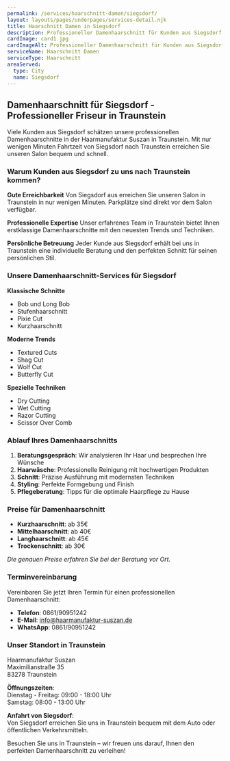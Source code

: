 ```yaml
---
permalink: /services/haarschnitt-damen/siegsdorf/
layout: layouts/pages/underpages/services-detail.njk
title: Haarschnitt Damen in Siegsdorf
description: Professioneller Damenhaarschnitt für Kunden aus Siegsdorf in Traunstein. Gute Erreichbarkeit, individuelle Beratung und moderne Schnitttechniken.
cardImage: card1.jpg
cardImageAlt: Professioneller Damenhaarschnitt für Kunden aus Siegsdorf
serviceName: Haarschnitt Damen
serviceType: Haarschnitt
areaServed:
  type: City
  name: Siegsdorf
---
```


## Damenhaarschnitt für Siegsdorf - Professioneller Friseur in Traunstein

Viele Kunden aus Siegsdorf schätzen unsere professionellen Damenhaarschnitte in der Haarmanufaktur Suszan in Traunstein. Mit nur wenigen Minuten Fahrtzeit von Siegsdorf nach Traunstein erreichen Sie unseren Salon bequem und schnell.

### Warum Kunden aus Siegsdorf zu uns nach Traunstein kommen?

**Gute Erreichbarkeit**
Von Siegsdorf aus erreichen Sie unseren Salon in Traunstein in nur wenigen Minuten. Parkplätze sind direkt vor dem Salon verfügbar.

**Professionelle Expertise**
Unser erfahrenes Team in Traunstein bietet Ihnen erstklassige Damenhaarschnitte mit den neuesten Trends und Techniken.

**Persönliche Betreuung**
Jeder Kunde aus Siegsdorf erhält bei uns in Traunstein eine individuelle Beratung und den perfekten Schnitt für seinen persönlichen Stil.

### Unsere Damenhaarschnitt-Services für Siegsdorf

**Klassische Schnitte**
- Bob und Long Bob
- Stufenhaarschnitt
- Pixie Cut
- Kurzhaarschnitt

**Moderne Trends**
- Textured Cuts
- Shag Cut
- Wolf Cut
- Butterfly Cut

**Spezielle Techniken**
- Dry Cutting
- Wet Cutting
- Razor Cutting
- Scissor Over Comb

### Ablauf Ihres Damenhaarschnitts

1. **Beratungsgespräch**: Wir analysieren Ihr Haar und besprechen Ihre Wünsche
2. **Haarwäsche**: Professionelle Reinigung mit hochwertigen Produkten
3. **Schnitt**: Präzise Ausführung mit modernsten Techniken
4. **Styling**: Perfekte Formgebung und Finish
5. **Pflegeberatung**: Tipps für die optimale Haarpflege zu Hause

### Preise für Damenhaarschnitt

- **Kurzhaarschnitt**: ab 35€
- **Mittelhaarschnitt**: ab 40€
- **Langhaarschnitt**: ab 45€
- **Trockenschnitt**: ab 30€

*Die genauen Preise erfahren Sie bei der Beratung vor Ort.*

### Terminvereinbarung

Vereinbaren Sie jetzt Ihren Termin für einen professionellen Damenhaarschnitt:

- **Telefon**: 0861/90951242
- **E-Mail**: info@haarmanufaktur-suszan.de
- **WhatsApp**: 0861/90951242

### Unser Standort in Traunstein

Haarmanufaktur Suszan  
Maximilianstraße 35  
83278 Traunstein

**Öffnungszeiten**:  
Dienstag - Freitag: 09:00 - 18:00 Uhr  
Samstag: 08:00 - 13:00 Uhr

**Anfahrt von Siegsdorf**:  
Von Siegsdorf erreichen Sie uns in Traunstein bequem mit dem Auto oder öffentlichen Verkehrsmitteln.

Besuchen Sie uns in Traunstein – wir freuen uns darauf, Ihnen den perfekten Damenhaarschnitt zu verleihen!
